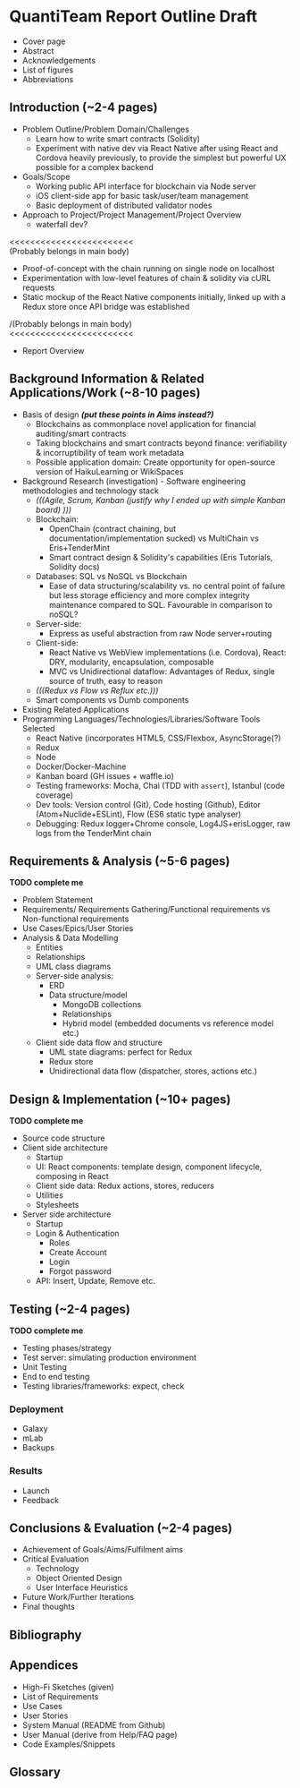 # QuantiTeam Report Outline Draft

- Cover page
- Abstract
- Acknowledgements
- List of figures
- Abbreviations  

## Introduction (~2-4 pages)
- Problem Outline/Problem Domain/Challenges
    - Learn how to write smart contracts (Solidity)
    - Experiment with native dev via React Native after using React and Cordova heavily previously, to provide the simplest but powerful UX possible for a complex backend
- Goals/Scope
    - Working public API interface for blockchain via Node server
    - iOS client-side app for basic task/user/team management
    - Basic deployment of distributed validator nodes
- Approach to Project/Project Management/Project Overview
    - waterfall dev?

<<<<<<<<<<<<<<<<<<<<<<<<   
(Probably belongs in main body)
- Proof-of-concept with the chain running on single node on localhost
- Experimentation with low-level features of chain & solidity via cURL requests
- Static mockup of the React Native components initially, linked up with a Redux store once API bridge was established

/(Probably belongs in main body)  
<<<<<<<<<<<<<<<<<<<<<<<<   

- Report Overview

## Background Information & Related Applications/Work (~8-10 pages)
- Basis of design **_(put these points in Aims instead?)_**
    - Blockchains as commonplace novel application for financial auditing/smart contracts
    - Taking blockchains and smart contracts beyond finance: verifiability & incorruptibility of team work metadata
    - Possible application domain: Create opportunity for open-source version of HaikuLearning or WikiSpaces
- Background Research (investigation) - Software engineering methodologies and technology stack
    - _(((Agile, Scrum, Kanban (justify why I ended up with simple Kanban board) )))_
    - Blockchain:
        - OpenChain (contract chaining, but documentation/implementation sucked) vs MultiChain vs Eris+TenderMint
        - Smart contract design & Solidity's capabilities (Eris Tutorials, Solidity docs)
    - Databases: SQL vs NoSQL vs Blockchain
        - Ease of data structuring/scalability vs. no central point of failure but less storage efficiency and more complex integrity maintenance compared to SQL. Favourable in comparison to noSQL?
    - Server-side:
        - Express as useful abstraction from raw Node server+routing
    - Client-side:
        - React Native vs WebView implementations (i.e. Cordova), React: DRY, modularity, encapsulation, composable
        - MVC vs Unidirectional dataflow: Advantages of Redux, single source of truth, easy to reason
    - _(((Redux vs Flow vs Reflux etc.)))_
    - Smart components vs Dumb components
- Existing Related Applications
- Programming Languages/Technologies/Libraries/Software Tools Selected
    - React Native (incorporates HTML5, CSS/Flexbox, AsyncStorage(?)
    - Redux
    - Node
    - Docker/Docker-Machine
    - Kanban board (GH issues + waffle.io)
    - Testing frameworks: Mocha, Chai (TDD with `assert`), Istanbul (code coverage)
    - Dev tools: Version control (Git), Code hosting (Github), Editor (Atom+Nuclide+ESLint), Flow (ES6 static type analyser)
    - Debugging: Redux logger+Chrome console, Log4JS+erisLogger, raw logs from the TenderMint chain

## Requirements & Analysis (~5-6 pages)
**TODO complete me**
- Problem Statement
- Requirements/ Requirements Gathering/Functional requirements vs Non-functional requirements
- Use Cases/Epics/User Stories
- Analysis & Data Modelling
    - Entities
    - Relationships
    - UML class diagrams
    - Server-side analysis:
        - ERD
        - Data structure/model
            - MongoDB collections
            - Relationships
            - Hybrid model (embedded documents vs reference model etc.)
    -  Client side data flow and structure
        - UML state diagrams: perfect for Redux
        - Redux store
        - Unidirectional data flow (dispatcher, stores, actions etc.)

## Design & Implementation (~10+ pages)
**TODO complete me**
- Source code structure
- Client side architecture
    - Startup
    - UI: React components: template design, component lifecycle, composing in React
    - Client side data: Redux actions, stores, reducers
    - Utilities
    - Stylesheets
- Server side architecture
    - Startup
    - Login & Authentication
        - Roles
        - Create Account
        - Login
        - Forgot password
    - API: Insert, Update, Remove etc.

## Testing (~2-4 pages)
**TODO complete me**
- Testing phases/strategy
- Test server: simulating production environment
- Unit Testing
- End to end testing
- Testing libraries/frameworks: expect, check

### Deployment
- Galaxy
- mLab
- Backups

### Results
- Launch
- Feedback

## Conclusions & Evaluation (~2-4 pages)
- Achievement of Goals/Aims/Fulfilment aims
- Critical Evaluation
    - Technology
    - Object Oriented Design
    - User Interface Heuristics
- Future Work/Further Iterations
- Final thoughts

## Bibliography

## Appendices
- High-Fi Sketches (given)
- List of Requirements
- Use Cases
- User Stories
- System Manual (README from Github)
- User Manual (derive from Help/FAQ page)
- Code Examples/Snippets

## Glossary
